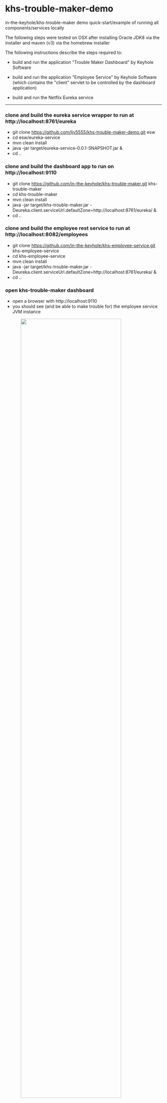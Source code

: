 # khs-trouble-maker-demo
in-the-keyhole/khs-trouble-maker demo quick-start/example of running all components/services locally

The following steps were tested on OSX after installing Oracle JDK8 via the installer and maven (v3) via the homebrew installer


The following instructions describe the steps required to:

* build and run the application "Trouble Maker Dashboard" by Keyhole Software

* build and run the application "Employee Service" by Keyhole Software (which contains the "client" servlet to be controlled by the dashboard application)

* build and run the Netflix Eureka service

---
### clone and build the eureka service wrapper to run at http://localhost:8761/eureka
* git clone https://github.com/ljv5555/khs-trouble-maker-demo.git esw
* cd esw/eureka-service
* mvn clean install
* java -jar target/eureka-service-0.0.1-SNAPSHOT.jar &
* cd ..

### clone and build the dashboard app to run on http://localhost:9110
* git clone https://github.com/in-the-keyhole/khs-trouble-maker.git khs-trouble-maker
* cd khs-trouble-maker
* mvn clean install
* java -jar target/khs-trouble-maker.jar -Deureka.client.serviceUrl.defaultZone=http://localhost:8761/eureka/ &
* cd ..

### clone and build the employee rest service to run at http://localhost:8082/employees
* git clone https://github.com/in-the-keyhole/khs-employee-service.git khs-employee-service
* cd khs-employee-service
* mvn clean install
* java -jar target/khs-trouble-maker.jar -Deureka.client.serviceUrl.defaultZone=http://localhost:8761/eureka/ &
* cd ..

### open khs-trouble-maker dashboard
* open a browser with http://localhost:9110
* you should see (and be able to make trouble for) the employee service JVM instance

<img style="width:80%;margin-left:10%;" src="/ljv5555/khs-trouble-maker-demo/blob/master/ktm.png?raw=true"/>
